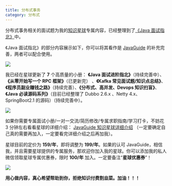 ```yaml
---
title: 分布式事务
category: 分布式
---
```


分布式事务相关的面试题为我的[知识星球](https://www.yuque.com/docs/share/8a30ffb5-83f3-40f9-baf9-38de68b906dc)专属内容，已经整理到了[《Java 面试指北》](https://www.yuque.com/docs/share/f37fc804-bfe6-4b0d-b373-9c462188fec7)中。

《Java 面试指北》的部分内容展示如下，你可以将其看作是 [JavaGuide](https://javaguide.cn/#/) 的补充完善，两者可以配合使用。

![](https://guide-blog-images.oss-cn-shenzhen.aliyuncs.com/xingqiu/1&e=1648742399&token=kIxbL07-8jAj8w1n4s9zv64FuZZNEATmlU_Vm6zD:HyfLWy5gNC5F_XukPYrlj_a4EJI=.png)

我已经在星球更新了 **7** 个高质量的小册： **《Java 面试进阶指北》**（持续完善中）、 **《从零开始写一个 RPC 框架》**（已更新完） 、**《Kafka 常见面试题/知识点总结》**、**《程序员副业赚钱之路》**（持续完善）、**《分布式、高并发、Devops 知识扫盲》**、**《Java 必读源码系列》**（目前已经整理了 Dubbo 2.6.x 、Netty 4.x、SpringBoot2.1 的源码）（持续完善中）。

![](https://guide-blog-images.oss-cn-shenzhen.aliyuncs.com/xingqiu/image-20220211231206733.png)

如果你需要专属面试小册/一对一交流/简历修改/专属求职指南/学习打卡，不妨花 3 分钟左右看看星球的详细介绍： [JavaGuide 知识星球详细介绍](https://www.yuque.com/docs/share/8a30ffb5-83f3-40f9-baf9-38de68b906dc) （一定要确定自己真的需要再加入，一定要看完详细介绍之后再加我）。

星球目前的定价为 **159/年**，即将调整为 **199/年**。如果的认可 JavaGuide，相信我，并且需要星球提供的专属服务，那欢迎你加入我的星球。你可以添加我的私人微信领取星球专属优惠券，限时 **100/年** 加入。一定要备注“**星球优惠券**”！

![](https://guide-blog-images.oss-cn-shenzhen.aliyuncs.com/xingqiu/image-20220211231926486.png)

**用心做内容，真心希望帮助到你，拒绝知识付费割韭菜。加油！！！**

